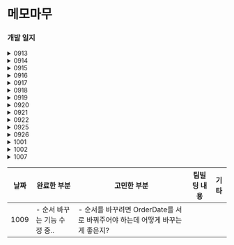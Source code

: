 # 메모마무

### 개발 일지

<!--
| 날짜 | 완료한 부분         | 고민한 부분 | 팀빌딩 내용 | 기타 |
|------|---------------------|-------------|-------------|------|
| 0913     | - WriteVC UI 큰 부분들 완료 <br>- 페이지 뷰컨 안에 뷰컨들 들어갈 수 있도록 구조 다시 짬 ㅠㅠ   |             |             |      |
| 0914     | - DiaryVC UI<br> | - DiaryVC 안에 PageVC 적용 <br> - 데이터 스키마 다시 짜기            | - 25일까지 완성            |      |
| 0915     |                     |             |             |      |
| 0919 | |             |             |      |
| 1009 | - 순서 바꾸는 기능 수정 중.. | - 순서를 바꾸려면 OrderDate를 서로 바꿔주어야 하는데 어떻게 바꾸는게 좋은지?            |             |      |
-->


<details>
<summary>0913</summary>

**고민한 부분**
- 뷰컨 속 뷰 속 뷰컨 .. 어렵다! ㅠㅠ
    - 자잘한 내용 유아이보다 전체적인 틀부터 잡기
- container View
    - [https://www.youtube.com/watch?v=B5-1_aR20rE](https://www.youtube.com/watch?v=B5-1_aR20rE)
    - 넣을 녀석 instance vc
    - addChild
    - view.addSubview(vc.view)
    - vc.didMove(toParent: self)
    - constraints
    
    → 성공!!
    

**오류 수정**
- 버튼이 왜 안보일까 → offset 제대로 설정했나 볼 것
- 테이블뷰가 왜 안보일까 → addsubview, constraints 잘 설정했는지 볼 것!!!

**완료한 부분**
- WriteVC UI 큰 부분들 완료
- 페이지 뷰컨 안에 뷰컨들 들어갈 수 있도록 구조 다시 짬 ㅠㅠ

**팀빌딩**
- [https://wwit.design/tag/life](https://wwit.design/tag/life)
- [https://mobbin.com/browse/ios/apps?filter=appCategories.Lifestyle](https://mobbin.com/browse/ios/apps?filter=appCategories.Lifestyle)
</details>

<details>
<summary>0914</summary>
    
**팀빌딩**
- 25일까지 완성, 그 뒤로 같이 사용해보기
- 메모 앱 사용해보고 내일 공유하기

**구현한 것들**
- [x]  페이지 뷰 컨트롤러 적용
    - 페이지 뷰컨 안에 두 가지 뷰컨(투두, 다이어리)을 넣고 페이징 기능을 구현함으로써 하나의 종이와 같은 느낌을 구현했다.
- [x]  DiaryVC UI
- [x]  페이지VC 넘어가는 애니메이션 바꾸기
- [x]  스키마 다시 짜기 - list
    | objectId | date | diary |
    | --- | --- | --- |
    | 123 |  |  |
    | 234 |  |  |
    
    | objectId | todo(String) | check(Bool) | num(Int) | date |
    | --- | --- | --- | --- | --- |
    | 123 |  |  |  |  |
    | 123 |  |  |  |  |
    |  |  |  |  |  |
    
    **Todo와 Diary를 합쳐서 짤 순 없을까?**
    
    - Todo 하나에는 여러 가지 요소가 들어가야 함. (예를 들어, 순서 Int, 체크 여부 Bool, 투두 이름 String)
    - 이걸 다이어리와 합쳐서 구성하기에는 빈 공간도 많아질 거 같고 테이블이 이상해짐..
    - list - String 말고도 다른 value가 들어가야 해서 model 을 하나 더 짰는데..
    - 두 개가 엮여있는 걸로는 못 짤 듯
    - 따로 짜고, Date로 나중에 합치는 걸로..
    
    - 데이터 스키마 여러 개로 써야겠다는 결론까지 간 건 잘한듯!
    - 투두 일기 같은 유아이 - 일자에 대한 저장 잘 해야할듯!
    - 날짜 기반으로 데이터 쿼리를 통해 유아이에서 하나로 보여지는 것!!
    - 두 개 테이블로 관리하되, 하나로 어떻게 잘 보여줄수있는지 고민해야할 것
    - 포린키! 강의자료 참고
    - 업데이트할 기능에서 사용할 수도 있는 것도 데이터 스키마는 한스텝 더 먼저
</details>

<details>
<summary>0915</summary>
    
**팀빌딩**

- 팀빌딩 밤은 주3회 이상 참여하기!
- 학성님
    - 기획 바꿈
    - 남는 공간 어떻게할지??
- 지원
    - 데이터 스키마 짜기, 기획 다시 하기(캘린더, 모아보기, 각 화면 위계 등)
    - 옆으로 넘길 수 있는걸 잘 모를 수도 있을 것 같다 → 고민해봐야 할 점!
        - 책처럼 가운데를 오목하게 하기?
        - 페이지 뷰 컨트롤러 밑에 현재 위치 점 넣어서 다음 페이지가 있음을 알리기
        - 점선으로 알려주기?
- 상민님
- 윤제님
    - 테이블뷰 애니메이션 - 흐려지기
    - 캘린더 애니메이션
        - 테이블뷰도 스와이프될 수 있도록
        - 기능이 FS캘린더에 내장되어있음!
- 준혁님
    - 유아이 바뀜!
    - 익스텐션 얼럿으로 빼서 깔끔하게 사용

**고민한 부분**

- 메모 추가 기능 만들기 CRUD
    - Section 나누기
    - 키보드 올라갔다 내려가기
    - 스크롤시 키보드 내려가기
    - 엔터키 입력시 저장
    - 테이블뷰에 저장, 리로드
- 섹션1의 셀을 클릭했을 때, 섹션0의 마지막 인덱스에 셀이 추가되면서 텍스트 수정 실행되기
    - → 그럼 버튼처럼 적용하는건 어떨까?

**기획&디자인 회의**

- 캘린더 기능 추가 (메인으로 변경)
    - 사용자가 맨 처음 앱에 들어와서 보이는 화면: 그날의 투두 → 캘린더로 변경함
    - 처음에 기획했던 바는 하루에 하나씩 투두&다이어리를 작성하는 것에 집중하는 것이었는데
    1. 캘린더가 있어야 오늘의 투두&다이어리임을 확실하게 알 것
    2. 다른 날짜에 투두를 설정하기 용이함 (예를 들어, 3일 뒤 꼭 해야 할 일을 미리 적어둔다든지)
- 우측 상단 버튼 재정비
    - 플러스 버튼 추가
        - 캘린더가 메인으로 변경되면서, 새로 투두&다이어리를 작성하기 시작할 때 날짜를 탭하기보다 플러스 버튼을 주어야 사용자가 더욱 쉽게 추가할 수 있을 것으로 생각됨
    - 모아보기 버튼을 캘린더 ↔ 모아보기를 오갈 수 있는 버튼으로 기능 변경
</details>

<details>
<summary>0916</summary>

**고민한 부분**

- 기획이 수정되고 만들어야 할 페이지가 점점 늘어나면서 BaseVC의 필요성을 느끼는 중.. 일단 일일이 다 구현한 이후에 하나로 만들어서 수정하려고 한다
- 반복되는 코드가 많은 것 같다. 중간중간 코드를 고치면서 진행해보는게 좋을 듯
- 캘린더 뷰 - 위아래로 길어지는 화면이 아니므로 스크롤해도 달력이 접히지 않도록 만들었음
- 전체적인 UI를 짠 후에 진행해보기보다 한 화면의 기능을 완성하고 나서 그 다음 화면으로 가보자

<img src="https://user-images.githubusercontent.com/79574342/190837962-2d4aef5c-070e-41f9-8eb0-f9d9796f139a.png" width="148">

- UI 구조 어떻게 짤 수 있을지?
    - 화면 전체를 포함하는 테이블 뷰
    - 테이블 뷰 셀 안에 왼쪽 부분 뷰 + 오른쪽 부분 컨테이너 뷰(페이지 뷰컨(투두 + 다이어리))

**팀빌딩**

- 윤제님
    - 태그 삭제 시 nil값 들어가도록 변경
    - 태그 이름 변경되면 리스트 안에서도 다 변경
    - 같은 태그 시 토스트 띄워주기
    - 변경되지 않으면 완료버튼 눌리지 않도록
    - 드래그로 위치 변경
    컨퍼런스 포항?!
- 학성님
    - insetGrouped
    - 판넬뷰컨
- 준혁님
    - 리유저블셀 문제 - 리로드 테이블뷰, 렘에 저장하고 불러오는 부분에서 오류
- 상민님
    - uimenu 최소버전 15여도 충분!
- 재훈님
    - 날짜 설정 mindate maxdate
</details>


<details>
<summary>0917</summary>

- 메모 CRUD 적용 중
    - 텍스트뷰에 따라 셀 늘어나기 -> 오류로 시간 많이 씀 ㅜㅜ
</details>


<details>
<summary>0918</summary>

**완료한 부분**

- [x]  repository 구성
    - [x]  create
    - [x]  update
    - [x]  delete
- [x]  스크롤이 왜 끝까지 안되지?
    - [x]  높이가 다른가보다 → 높이가 전체 핸드폰 뷰 화면과 똑같음
    - [x]  컨테이너 뷰 안에 다시 넣어보자
    - [x]  테이블뷰 constraints 다시 정해줌!

**고민한 부분**

- 다른 section의 셀을 클릭해도 셀이 추가되는 문제
    - 셀 안에 넣어준 textview 의 gesture recognizer가 지워지지 않아서 계속 인식됨
    - 없애주니 해결!
- 스와이프가 두 개 들어가야 하는데, 어떻게 해결할까?
    - 투두 → 다이어리로 넘어갈 때와, 삭제 버튼을 생기게 할 때 둘 다 오른쪽으로 넘기는 제스처가 들어간다. 이를 구분하기가 어려울듯
    - 해결방법 1. 편집 버튼을 따로 두어 재정렬과 삭제를 넣는다 (제스처: 투두→다이어리에만 존재)
    - 해결방법 2. 투두 → 다이어리로 넘어갈 때 제스처로 넘기지 않고, 버튼을 눌러야만 넘어갈 수 있도록 한다. (제스처: 삭제 버튼에만 존재)
    - 해결방법 3. 텍스트 상자를 키보드 위에 띄우고, 삭제 버튼을 둔다.
    - 일단 임시로 editing 설정해둔 상태임!
</details>


<details>
<summary>0919</summary>

**완료한 부분**

- [x]  리드미 업데이트
- [ ]  데이터에 메모 날짜 추가하기 + 1h
    - [ ]  ?!!?!?!
- [x]  IQkeyboard + 1h
    - [x]  왜 안되냐………
    - [x]  major version 2 아님!!!! 6.5.0으로 하니까 해결 ;
    - [x]  적용 완료
- [ ]  투두 작성시 체크기능 만들기
    - [ ]  색상 랜덤
- [ ]  다이어리 저장 + 1h
    - [ ]  제너릭..어떻게 쓰는거임
    - [x]  렘 연결 완료 0.5h
    - [x]  results! 사용해서 여러개 불러오는데 한개만 불러오ㅏ야 해서 문제 → results로 안하고 diary 하나로 사ㅇ용해서 해결
    - [ ]  저장까지는 됨! 불러오기만.. 날짜에 저장된게 있으면 그걸 불러오기
- [ ]  writeVC 제목 오늘 날짜로 바꾸기
- [ ]  캘린더 화면에서 메모 불러오기

**고민한 부분**

- 다이어리 textView저장할 때, placeholder 문제
    - 아무것도 없으면 placeholder가 실행됨
    - placeholder와 똑같은 내용이 쓰여있으면 지워짐 → 어떻게 해결하지?
    - 잭님 띄어쓰기 해결법 ㅋㅋㅋ
    - isChanged 데이터를 만들어서 넣어주려고 했는데, 수정이 많이 되면 다시 리셋될 것 같음 ㅜㅜ
- 제스처 델리게이트 우선순위, 다중 제스처 설정!! 한 번 해보자
</details>

<details>
<summary>0920</summary>

- [x]  다이어리 렘 불러오기 (해당 날짜) + 0.5h
- [x]  writeVC 제목 오늘 날짜로 바꾸기 + 0.3h
- [x]  캘린더 화면 요일, 제목 바꾸기 + 0.5h
- [x]  캘린더 화면에서 불러오기 1h
    - [x]  다이어리도 불러오기!!!
    - [x]  투두 불러오기!
- [x]  투두 저장….. 1h
    - [x]  textviewDidEndEditing 함수에서 indexpath 불러오는 stackoverflow로 해결!

</details>


<details>
<summary>0921</summary>

- [ ]  투두 작성시 체크기능 만들기
    - [x]  체크 뷰 만들기
    - [ ]  체크 뷰에서 완료 클릭시 해당 투두의 check 여부 바꿔주고, 체크이미지 바뀌고, 체크 뷰 없어지도록??
    - [ ]  → 뷰를 따로 빼지 않고, 셀에 버튼들 포함한 다음 위에 가리는 뷰를 올려줬다
    - [ ]  커스텀 팝업으로 하는게 좋을까..????? → 위치를 매번 다르게 할 수 없을 것 같음 ㅜㅠ
    - [ ]  
    - [ ]  색상 랜덤
- [ ]  투두 체크 완료해야 넘어갈 수 있도록
- [ ]  페이지 뷰컨 이상하게 넘어가는거
- [ ]  캘린더 → PageVC 클릭시 WriteVC로 들어가기
- [ ]  캘린더에서 셀 클릭 안되도록
- [ ]  제스처 델리게이트 우선순위, 다중 제스처 설정!! 한 번 해보자
- [x]  폰트 적용..

고민한 부분

- 체크 뷰 를 띄워놓고 다른 셀을 클릭하면 셀이 뷰 위로 올라옴.. 다른 모든 버튼을 눌렀을 때 뷰가 사라지도록 해야 한다
    - 키보드 띄웠을 때, 다른 셀 클릭했을 때, 다른 셀의 텍스트뷰 클릭했을 때,
    

card만을 위한 tableviewcell 필요할듯

스택뷰?

</details>

<details>
<summary>0922</summary>

- [x]  페이지 뷰컨 이상하게 넘어가는거
- [x]  캘린더 → PageVC 클릭시 WriteVC로 들어가기
- [x]  캘린더에서 셀 클릭 안되도록
- [ ]  제스처 델리게이트 우선순위, 다중 제스처 설정!! 한 번 해보자
- [ ]  캘린더에서 + 클릭하면 새로 뷰 나오기,,
- [ ]  오늘작성 화면에서 날짜 선택
- [x]  폰트 적용..

- [x]  할일 작성 텍스트뷰 → 버튼으로 만들기
- [x]  할일 작성 클릭시 맨 마지막 셀에 firstResponder()
- [x]  투두에서 아무것도 적지 않고 나갈 시 삭제되도록

- [x]  캘린더 UI
- [x]  캘린더 점

[https://snowee.tistory.com/30](https://snowee.tistory.com/30)

</details>

<details>
<summary>0925</summary>

- [x]  세부 유아이 수정
    - [x]  CardTodo, CardDiary textview 위치 수정
    - [x]  diary 작성 안돼도 초록 버튼 떠있는부분 수정 - nil과 “” 차이 주었음

**고민한 부분**

- 체크를 표시하려고 버튼을 눌렀는데, 체크 표시하기가 싫다면?
- 캘린더용 버튼? - 일단 임시로 캘린더 이미지 넣긴 함
- 모아보기 유아이 - 왼쪽은 그냥 뷰, 오른쪽은 컨테이너 뷰 안에 페이지뷰컨..!!

</details>

<details>
<summary>0926</summary>
잭님

- 삭제는 스와이프 말고, 편집 모드들어갈 시 선택해서 삭제하기
- 위로 제스처 하면 모아보기&검색 기능 생기기
- 설정 버튼 왼쪽에 두기

고민한 부분

- 클리어 버튼!!!!!!!으아악
    - 페이지뷰컨 안에 있는 뷰컨에서 만들어줬음
- 일단 모아보기 화면은 업데이트로 미루기

디자이너랑 얘기하자

- 체크를 표시하려고 버튼을 눌렀는데, 체크 표시하기가 싫다면?! - 버튼: 완료 미완료 연기 체크해제
- 캘린더용 버튼? - 일단 임시로 캘린더 이미지 넣긴 함
- 만약 다이어리까지 다 적고 피니씨 했는데 날짜가 지난 이후에 투두를 추가했어.. 그리고 체크를 안했어 그러면 클리어 버튼이 비활성화 되어있나?!
    - 클리어 압수.. 하루까지만 수정 가능
- 체크에 점선 없는 화면은 cardview 쪽에만!!!
- 플러스 버튼 없애

</details>

<details>
<summary>1001</summary>

출시 완료!
- Github 업데이트! 리드미에 추가함

업데이트 할 기능들?

- 설정화면
    - 알림 설정(아침, 저녁)
    - 테마 변경
    - 오픈소스 라이선스
    - 개발자 정보
    - 글자 크기
- 연기하면 뒤 날짜로 들어갈 수 있게
    - 달력 선택?
- 다이어리 선택 시 다이어리 편집 화면으로 갈 수 있게
- 네비게이션으로 뜯어고치기
- 다국어 지원

</details>

<details>
<summary>1002</summary>

1. 설정 페이지(알림 여부(오전오후10), 글자 크기, 테마, 개발팀 정보, 백업/복구)
    1. 알림 문구
        1. 오늘의 todo를 작성해보세요 :)
        2. 오늘의 일기를 작성해보세요 :)
        3. 미완료인 to do 가 있습니다 ;( 앱에서 확인 하세요.
2. **앱스토어에서 보이는 스크린샷 목업 재정비 (기기별 화면 다르게!)**
3. 기타 UI 재정비
    1. 앱 아이콘 변경
    2. 앱 내 버튼 도트로 변경하기
    3. 테마 색깔
- 아이패드 화면 만들어보기(맘대로 하삼!!)
- 위젯화면

</details>

<details>
<summary>1007</summary>

- [ ]  순서 바꾸는 기능 완성하기
- [ ]  Crashlytics 달기

</details>


| 날짜 | 완료한 부분         | 고민한 부분 | 팀빌딩 내용 | 기타 |
|------|---------------------|-------------|-------------|------|
| 1009 | - 순서 바꾸는 기능 수정 중.. | - 순서를 바꾸려면 OrderDate를 서로 바꿔주어야 하는데 어떻게 바꾸는게 좋은지?            |             |      |


<!--
<details>
<summary>Click to toggle contents of `code`</summary>
```
CODE!
```
</details>
-->
